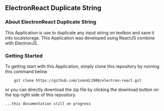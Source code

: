 ## ElectronReact Duplicate String

### About ElectronReact Duplicate String

This Application is use to duplicate any input string on textbox and save it into localstorage.
This Application was developed using ReactJS combine with ElectronJS.

### Getting Started

To getting start with this Application, simply clone this repository by running this command below

```
    git clone https://github.com/ivandi1980/electron-react.git
```

or you can directly download the zip file by clicking the download button on the top right side of this repository.

```
...this documentation still on progress
```
